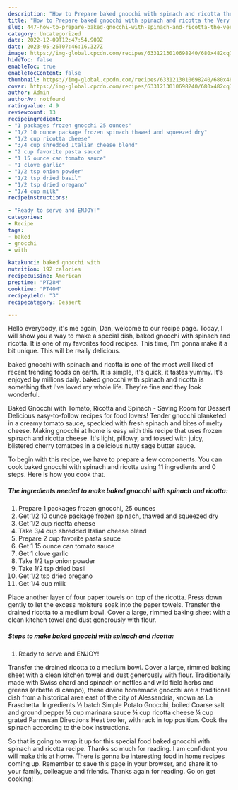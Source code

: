 ```yaml
---
description: "How to Prepare baked gnocchi with spinach and ricotta the Very Delicious}"
title: "How to Prepare baked gnocchi with spinach and ricotta the Very Delicious}"
slug: 447-how-to-prepare-baked-gnocchi-with-spinach-and-ricotta-the-very-delicious
category: Uncategorized
date: 2022-12-09T12:47:54.909Z
date: 2023-05-26T07:46:16.327Z
image: https://img-global.cpcdn.com/recipes/6331213010698240/680x482cq70/baked-gnocchi-with-spinach-and-ricotta-recipe-main-photo.jpg
hideToc: false
enableToc: true
enableTocContent: false
thumbnail: https://img-global.cpcdn.com/recipes/6331213010698240/680x482cq70/baked-gnocchi-with-spinach-and-ricotta-recipe-main-photo.jpg
cover: https://img-global.cpcdn.com/recipes/6331213010698240/680x482cq70/baked-gnocchi-with-spinach-and-ricotta-recipe-main-photo.jpg
author: Admin
authorAv: notfound
ratingvalue: 4.9
reviewcount: 13
recipeingredient:
- "1 packages frozen gnocchi 25 ounces"
- "1/2 10 ounce package frozen spinach thawed and squeezed dry"
- "1/2 cup ricotta cheese"
- "3/4 cup shredded Italian cheese blend"
- "2 cup favorite pasta sauce"
- "1 15 ounce can tomato sauce"
- "1 clove garlic"
- "1/2 tsp onion powder"
- "1/2 tsp dried basil"
- "1/2 tsp dried oregano"
- "1/4 cup milk"
recipeinstructions:

- "Ready to serve and ENJOY!"
categories:
- Recipe
tags:
- baked
- gnocchi
- with

katakunci: baked gnocchi with 
nutrition: 192 calories
recipecuisine: American
preptime: "PT28M"
cooktime: "PT40M"
recipeyield: "3"
recipecategory: Dessert

---
```



Hello everybody, it's me again, Dan, welcome to our recipe page. Today, I will show you a way to make a special dish, baked gnocchi with spinach and ricotta. It is one of my favorites food recipes. This time, I'm gonna make it a bit unique. This will be really delicious.

baked gnocchi with spinach and ricotta is one of the most well liked of recent trending foods on earth. It is simple, it's quick, it tastes yummy. It's enjoyed by millions daily. baked gnocchi with spinach and ricotta is something that I've loved my whole life. They're fine and they look wonderful.

Baked Gnocchi with Tomato, Ricotta and Spinach - Saving Room for Dessert Delicious easy-to-follow recipes for food lovers! Tender gnocchi blanketed in a creamy tomato sauce, speckled with fresh spinach and bites of melty cheese. Making gnocchi at home is easy with this recipe that uses frozen spinach and ricotta cheese. It&#39;s light, pillowy, and tossed with juicy, blistered cherry tomatoes in a delicious nutty sage butter sauce.


To begin with this recipe, we have to prepare a few components. You can cook baked gnocchi with spinach and ricotta using 11 ingredients and 0 steps. Here is how you cook that.

<!--inarticleads1-->

##### The ingredients needed to make baked gnocchi with spinach and ricotta:

1. Prepare 1 packages frozen gnocchi, 25 ounces
1. Get 1/2 10 ounce package frozen spinach, thawed and squeezed dry
1. Get 1/2 cup ricotta cheese
1. Take 3/4 cup shredded Italian cheese blend
1. Prepare 2 cup favorite pasta sauce
1. Get 1 15 ounce can tomato sauce
1. Get 1 clove garlic
1. Take 1/2 tsp onion powder
1. Take 1/2 tsp dried basil
1. Get 1/2 tsp dried oregano
1. Get 1/4 cup milk


Place another layer of four paper towels on top of the ricotta. Press down gently to let the excess moisture soak into the paper towels. Transfer the drained ricotta to a medium bowl. Cover a large, rimmed baking sheet with a clean kitchen towel and dust generously with flour. 

<!--inarticleads2-->

##### Steps to make baked gnocchi with spinach and ricotta:


1. Ready to serve and ENJOY!

Transfer the drained ricotta to a medium bowl. Cover a large, rimmed baking sheet with a clean kitchen towel and dust generously with flour. Traditionally made with Swiss chard and spinach or nettles and wild field herbs and greens (erbette di campo), these divine homemade gnocchi are a traditional dish from a historical area east of the city of Alessandria, known as La Fraschetta. Ingredients ½ batch Simple Potato Gnocchi, boiled Coarse salt and ground pepper ½ cup marinara sauce ¾ cup ricotta cheese ¼ cup grated Parmesan Directions Heat broiler, with rack in top position. Cook the spinach according to the box instructions. 

So that is going to wrap it up for this special food baked gnocchi with spinach and ricotta recipe. Thanks so much for reading. I am confident you will make this at home. There is gonna be interesting food in home recipes coming up. Remember to save this page in your browser, and share it to your family, colleague and friends. Thanks again for reading. Go on get cooking!
